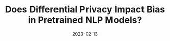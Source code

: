 ---
title: "Does Differential Privacy Impact Bias in Pretrained NLP Models?"
collection: publications
permalink: /publication/2023-02-13
excerpt: 'Md Khairul Islam, Andrew Wang, Tianhao Wang, Yangfeng Ji, and Jieyu Zhao.'
date: 2023-02-13
venue: 'AAAI Workshop on Privacy-Preserving Artificial Intelligence'
slidesurl: 'https://github.com/khairulislam/DP-on-NLP-Bias'
paperurl: 'https://drive.google.com/file/d/1fLQIK3Z5IEOBqobEyvsMymx40JXrY87E/view?usp=sharing'
---